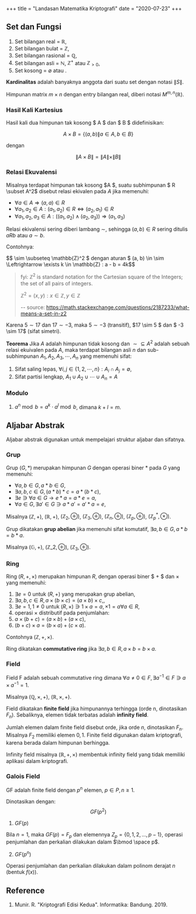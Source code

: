+++
title     = "Landasan Matematika Kriptografi"
date      = "2020-07-23"
+++

## Set dan Fungsi

1. Set bilangan real = $\mathbb{R}$,
2. Set bilangan bulat = $\mathbb{Z}$,
3. Set bilangan rasional = $\mathbb{Q}$,
4. Set bilangan asli = $\mathbb{N}$, $\mathbb{Z}^+$ atau $\mathbb{Z}_{>0}$,
5. Set kosong = $\emptyset$ atau ${}$.

**Kardinalitas** adalah banyaknya anggota dari suatu set dengan notasi $\|S\|$.

Himpunan matrix $m \times n$ dengan entry bilangan real, diberi notasi $M^{m,n}(\mathbb{R})$.

### Hasil Kali Kartesius

Hasil kali dua himpunan tak kosong $ A $ dan $ B $ didefinisikan:

$$A \times B = \{(a, b) \|a \in A, b \in B\}$$

dengan

$$\|A \times B\| = \|A\|\times \|B\|$$

### Relasi Ekuvalensi

Misalnya terdapat himpunan tak kosong $A $, suatu subhimpunan $ R \subset A^2$ disebut relasi ekivalen pada $A$ jika
memenuhi:

- $\forall a \in A \Rightarrow (a, a) \in R$
- $\forall a_1, a_2 \in A: (a_1, a_2) \in R \Leftrightarrow (a_2, a_1) \in R$
- $\forall a_1,a_2,a_3 \in A:((a_1,a_2) \wedge (a_2,a_3)) \Rightarrow (a_1,a_3)$

Relasi ekivalensi sering diberi lambang $\sim$, sehingga $(a, b) \in R$ sering ditulis $aRb$ atau $a \sim b$.

Contohnya:

$$ \sim \subseteq \mathbb{Z}^2 $ dengan aturan $ (a, b) \in \sim \Leftrightarrow \exists k \in \mathbb{Z} : a - b = 4k$$

> fyi: $\mathbb{Z}^2$ is standard notation for the Cartesian square of the Integers; the set of all pairs of integers.
>
> $\mathbb{Z}^2 = { (x,y): x \in \mathbb{Z}, y \in \mathbb{Z} }$
>
> -- source: https://math.stackexchange.com/questions/2187233/what-means-a-set-in-z2

Karena $5 \sim 17$ dan $17 \sim -3$, maka $5 \sim -3$ (transitif), $17 \sim 5 $ dan $ -3 \sim 17$ (sifat simetri).

**Teorema** Jika $A$ adalah himpunan tidak kosong dan $\sim \subseteq A^{2}$ 
adalah sebuah relasi ekuivalen pada $A$, maka terdapat bilangan asli $n$ dan sub-subhimpunan $A_1, A_2, A_3, \cdots,A_n$ yang memenuhi sifat:

1. Sifat saling lepas, $\forall i, j \in \{ 1, 2, \cdots, n \}: A_i \cap A_j = \emptyset$,
2. Sifat partisi lengkap, $A_1 \cup A_2 \cup \cdots \cup A_n = A$

### Modulo

1. $a^n \bmod b = a^k \cdot a^l \bmod b$, dimana $k+l=m$.

## Aljabar Abstrak

Aljabar abstrak digunakan untuk mempelajari struktur aljabar dan sifatnya.

### Grup

Grup $(G, \ast)$ merupakan himpunan $G$ dengan operasi biner $\ast$ pada $G$
yang memenuhi:

- $\forall a, b \in G, a \ast b \in G$,
- $\exists a, b, c \in G, (a \ast b) \ast c = a \ast (b \ast c)$,
- $\exists e \ni \forall a \in G \to e \ast a = a \ast e = a$,
- $\forall a \in G, \exists a' \in G \ni a \ast a' = a' \ast a = e$,

Misalnya $(\mathbb{Z}, +)$, $(\mathbb{R}, +)$, $(\mathbb{Z}_2, \oplus)$,
$(\mathbb{Z}_3, \oplus)$, $(\mathbb{Z}_n, \oplus)$, $(\mathbb{Z}_p, \oplus)$,
$(\mathbb{Z}_p^\ast, \otimes)$.

Grup dikatakan __grup abelian__ jika memenuhi sifat komutatif, $\exists a, b \in G, a \ast b = b \ast a$.

Misalnya $(\mathbb{G}, +)$, $(\mathbb{Z}\_2, \oplus)$, $(\mathbb{Z}_3, \oplus)$.

### Ring

Ring $(R, +, \times)$ merupakan himpunan $R$, dengan operasi biner $ + $ dan $\times$ yang memenuhi:

1. $\exists e = 0$ untuk $(R, +)$ yang merupakan grup abelian,
2. $\exists a, b, c \in R, a \times (b \times c) = (a \times b) \times c,$,
3. $\exists e = 1, 1 \ne 0$ untuk $(R, \times) \ni 1 \times a = a, \times 1 = a \forall a \in R$,
4. operasi $\times$ distributif pada penjumlahan:
  1. $a \times (b + c) = (a \times b ) + (a \times c)$,
  2. $(b + c) \times a = (b \times a ) + (c \times a)$.

Contohnya $(\mathbb{Z}, +, \times)$.

Ring dikatakan __commutative ring__ jika $\exists a, b \in R, a \times b = b \times a$.

### Field

Field F adalah sebuah commutative ring dimana $\forall a \ne 0 \in F, \exists a^{-1} \in F \ni a \times a^{-1} = 1$.

Misalnya $(\mathbb{Q}, \times, +)$, $(\mathbb{R}, \times, +)$.

Field dikatakan __finite field__ jika himpunannya terhingga (orde n, dinotasikan $F_n$). Sebaliknya, elemen tidak
terbatas adalah __infinity field__.

Jumlah elemen dalam finite field disebut orde, jika orde $n$, dinotasikan $F_n$. Misalnya $F_2$ memiliki elemen $0, 1$.
Finite field digunakan dalam kriptografi, karena berada dalam himpunan berhingga.

Infinity field misalnya $(\mathbb{R}, +, \times)$ membentuk infinity field yang tidak memiliki aplikasi dalam
kriptografi.

### Galois Field

GF adalah finite field dengan $p^{n}$ elemen, $p \in P, n \geq 1$.

Dinotasikan dengan: $$GF(p^{2})$$

1. $GF(p)$

Bila $n=1$, maka $GF(p) = F_{p}$ dan elemennya $Z_{p} = \{0, 1, 2, ... , p-1\}$,
operasi penjumlahan dan perkalian dilakukan dalam $\bmod \space p$.

2. $GF(p^{n})$

Operasi penjumlahan dan perkalian dilakukan dalam polinom derajat $n$ (bentuk
$f(x)$).

## Reference

1. Munir. R. "Kriptografi Edisi Kedua". Informatika: Bandung. 2019.
